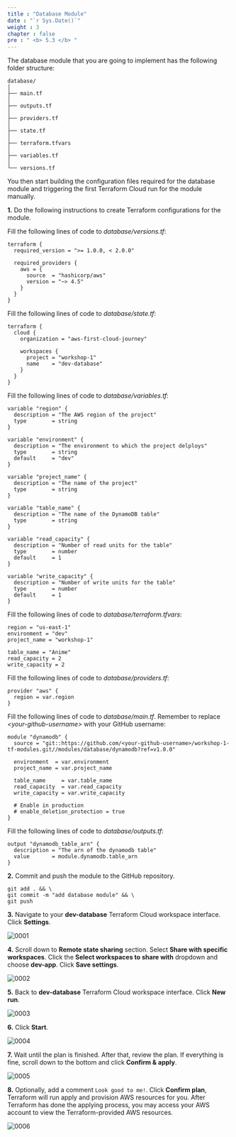 ```yaml
---
title : "Database Module"
date : "`r Sys.Date()`"
weight : 3
chapter : false
pre : " <b> 5.3 </b> "
---
```


The database module that you are going to implement has the following folder structure:

```git
database/
│
├── main.tf
│   
├── outputs.tf
│   
├── providers.tf
│   
├── state.tf
│   
├── terraform.tfvars
│   
├── variables.tf
│   
└── versions.tf
```

You then start building the configuration files required for the database module and triggering the first Terraform Cloud run for the module manually.

**1.** Do the following instructions to create Terraform configurations for the module.

Fill the following lines of code to *database/versions.tf*:

```hcl
terraform {
  required_version = ">= 1.0.0, < 2.0.0"

  required_providers {
    aws = {
      source  = "hashicorp/aws"
      version = "~> 4.5"
    }
  }
}
```

Fill the following lines of code to *database/state.tf*:

```hcl
terraform {
  cloud {
    organization = "aws-first-cloud-journey"

    workspaces {
      project = "workshop-1"
      name    = "dev-database"
    }
  }
}
```

Fill the following lines of code to *database/variables.tf*:

```hcl
variable "region" {
  description = "The AWS region of the project"
  type        = string
}

variable "environment" {
  description = "The environment to which the project delploys"
  type        = string
  default     = "dev"
}

variable "project_name" {
  description = "The name of the project"
  type        = string
}

variable "table_name" {
  description = "The name of the DynamoDB table"
  type        = string
}

variable "read_capacity" {
  description = "Number of read units for the table"
  type        = number
  default     = 1
}

variable "write_capacity" {
  description = "Number of write units for the table"
  type        = number
  default     = 1
}
```

Fill the following lines of code to *database/terraform.tfvars*:

```hcl
region = "us-east-1"
environment = "dev"
project_name = "workshop-1"

table_name = "Anime"
read_capacity = 2
write_capacity = 2
```

Fill the following lines of code to *database/providers.tf*:

```hcl
provider "aws" {
  region = var.region
}
```

Fill the following lines of code to *database/main.tf*. Remember to replace *\<your-github-username\>* with your GitHub username:

```hcl
module "dynamodb" {
  source = "git::https://github.com/<your-github-username>/workshop-1-tf-modules.git//modules/database/dynamodb?ref=v1.0.0"

  environment  = var.environment
  project_name = var.project_name

  table_name     = var.table_name
  read_capacity  = var.read_capacity
  write_capacity = var.write_capacity

  # Enable in production
  # enable_deletion_protection = true
}
```

Fill the following lines of code to *database/outputs.tf*:

```hcl
output "dynamodb_table_arn" {
  description = "The arn of the dynamodb table"
  value       = module.dynamodb.table_arn
}
```

**2.** Commit and push the module to the GitHub repository.

```git
git add . && \
git commit -m "add database module" && \
git push
```

**3.** Navigate to your **dev-database** Terraform Cloud workspace interface. Click **Settings**.

![0001](/images/5/3/0001.svg?featherlight=false&width=100pc)

**4.** Scroll down to **Remote state sharing** section. Select **Share with specific workspaces**. Click the **Select workspaces to share with** dropdown and choose **dev-app**. Click **Save settings**.

![0002](/images/5/3/0002.svg?featherlight=false&width=100pc)

**5.** Back to **dev-database** Terraform Cloud workspace interface. Click **New run**.

![0003](/images/5/3/0003.svg?featherlight=false&width=100pc)

**6.** Click **Start**.

![0004](/images/5/3/0004.svg?featherlight=false&width=100pc)

**7.** Wait until the plan is finished. After that, review the plan. If everything is fine, scroll down to the bottom and click **Confirm & apply**.

![0005](/images/5/3/0005.svg?featherlight=false&width=100pc)

**8.** Optionally, add a comment `Look good to me!`. Click **Confirm plan**, Terraform will run apply and provision AWS resources for you. After Terraform has done the applying process, you may access your AWS account to view the Terraform-provided AWS resources. 

![0006](/images/5/3/0006.svg?featherlight=false&width=100pc)